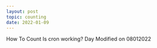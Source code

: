 ```yaml
---
layout: post
topic: counting
date: 2022-01-09
---
```


How To Count
Is cron working?
Day 
Modified on 08012022
